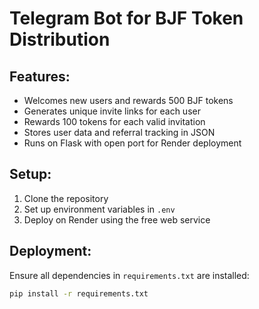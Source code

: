 # Telegram Bot for BJF Token Distribution

## Features:
- Welcomes new users and rewards 500 BJF tokens
- Generates unique invite links for each user
- Rewards 100 tokens for each valid invitation
- Stores user data and referral tracking in JSON
- Runs on Flask with open port for Render deployment

## Setup:
1. Clone the repository
2. Set up environment variables in `.env`
3. Deploy on Render using the free web service

## Deployment:
Ensure all dependencies in `requirements.txt` are installed:
```bash
pip install -r requirements.txt
